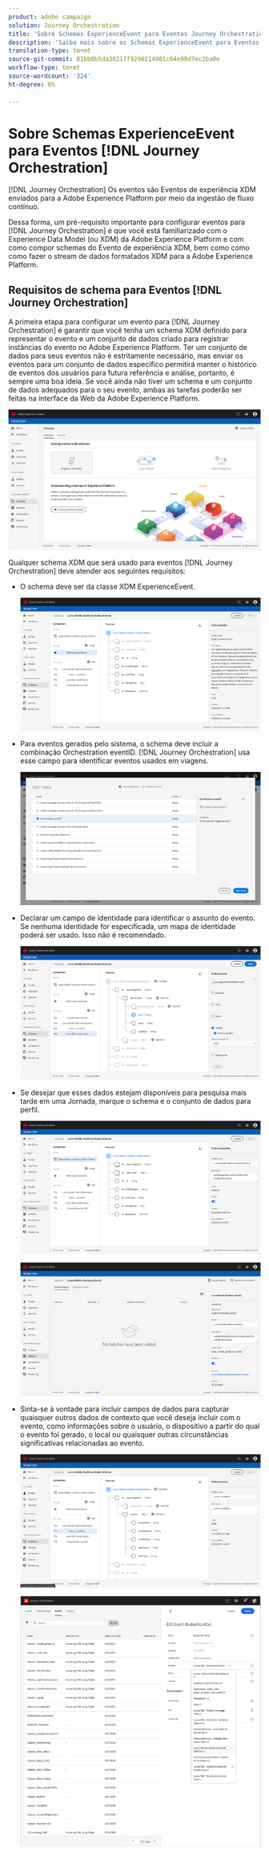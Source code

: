 ```yaml
---
product: adobe campaign
solution: Journey Orchestration
title: 'Sobre Schemas ExperienceEvent para Eventos Journey Orchestration '
description: 'Saiba mais sobre os Schemas ExperienceEvent para Eventos Journey Orchestration '
translation-type: tm+mt
source-git-commit: 81bb0b5da38217f9290214901c64e90d7ec2ba0e
workflow-type: tm+mt
source-wordcount: '324'
ht-degree: 0%

---
```




# Sobre Schemas ExperienceEvent para Eventos [!DNL Journey Orchestration]

[!DNL Journey Orchestration] Os eventos são Eventos de experiência XDM enviados para a Adobe Experience Platform por meio da ingestão de fluxo contínuo.

Dessa forma, um pré-requisito importante para configurar eventos para [!DNL Journey Orchestration] é que você está familiarizado com o Experience Data Model (ou XDM) da Adobe Experience Platform e com como compor schemas do Evento de experiência XDM, bem como como como fazer o stream de dados formatados XDM para a Adobe Experience Platform.

## Requisitos de schema para Eventos [!DNL Journey Orchestration]

A primeira etapa para configurar um evento para [!DNL Journey Orchestration] é garantir que você tenha um schema XDM definido para representar o evento e um conjunto de dados criado para registrar instâncias do evento no Adobe Experience Platform. Ter um conjunto de dados para seus eventos não é estritamente necessário, mas enviar os eventos para um conjunto de dados específico permitirá manter o histórico de eventos dos usuários para futura referência e análise, portanto, é sempre uma boa ideia. Se você ainda não tiver um schema e um conjunto de dados adequados para o seu evento, ambas as tarefas poderão ser feitas na interface da Web da Adobe Experience Platform.

![](../assets/schema1.png)

Qualquer schema XDM que será usado para eventos [!DNL Journey Orchestration] deve atender aos seguintes requisitos:

* O schema deve ser da classe XDM ExperienceEvent.

   ![](../assets/schema2.png)

* Para eventos gerados pelo sistema, o schema deve incluir a combinação Orchestration eventID. [!DNL Journey Orchestration] usa esse campo para identificar eventos usados em viagens.

   ![](../assets/schema3.png)

* Declarar um campo de identidade para identificar o assunto do evento. Se nenhuma identidade for especificada, um mapa de identidade poderá ser usado. Isso não é recomendado.

   ![](../assets/schema4.png)

* Se desejar que esses dados estejam disponíveis para pesquisa mais tarde em uma Jornada, marque o schema e o conjunto de dados para perfil.

   ![](../assets/schema5.png)

   ![](../assets/schema6.png)

* Sinta-se à vontade para incluir campos de dados para capturar quaisquer outros dados de contexto que você deseja incluir com o evento, como informações sobre o usuário, o dispositivo a partir do qual o evento foi gerado, o local ou quaisquer outras circunstâncias significativas relacionadas ao evento.

   ![](../assets/schema7.png)

   ![](../assets/schema8.png)